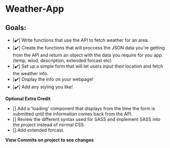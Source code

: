 # Weather-App

## Goals:
- [✔️] Write functions that use the API to fetch weather for an area.
- [✔️] Create the functions that will proccess the JSON data you're getting from the API and return an object with the data you require for you app. (temp, wind, description, extended forcast etc)
- [✔️] Set up a simple form that will let users input their location and fetch the weather info.
- [✔️] Display the info on your webpage!
- [✔️] Add any styling you like!

**Optional Extra Credit**
- [] Add a 'loading' component that displays from the time the form is submitted until the information comes back from the API.
- [] Review the different syntax used for SASS and implement SASS into the project instead of normal CSS.
- [] Add extended forcast.

**View Commits on project to see changes**
